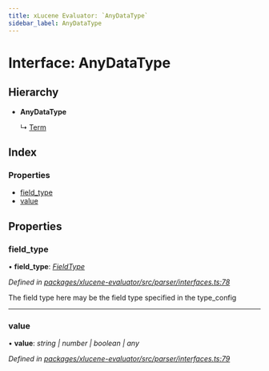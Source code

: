 ```yaml
---
title: xLucene Evaluator: `AnyDataType`
sidebar_label: AnyDataType
---
```


# Interface: AnyDataType

## Hierarchy

* **AnyDataType**

  ↳ [Term](term.md)

## Index

### Properties

* [field_type](anydatatype.md#field_type)
* [value](anydatatype.md#value)

## Properties

###  field_type

• **field_type**: *[FieldType](../enums/fieldtype.md)*

*Defined in [packages/xlucene-evaluator/src/parser/interfaces.ts:78](https://github.com/terascope/teraslice/blob/78714a985/packages/xlucene-evaluator/src/parser/interfaces.ts#L78)*

The field type here may be the field type specified
in the type_config

___

###  value

• **value**: *string | number | boolean | any*

*Defined in [packages/xlucene-evaluator/src/parser/interfaces.ts:79](https://github.com/terascope/teraslice/blob/78714a985/packages/xlucene-evaluator/src/parser/interfaces.ts#L79)*
